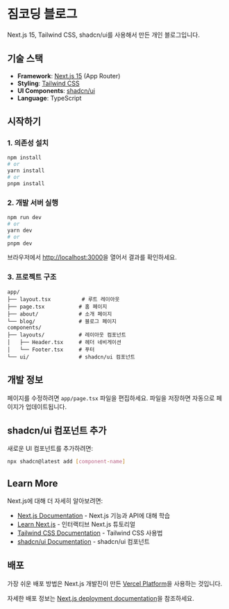 # 짐코딩 블로그

Next.js 15, Tailwind CSS, shadcn/ui를 사용해서 만든 개인 블로그입니다.

## 기술 스택

- **Framework**: [Next.js 15](https://nextjs.org) (App Router)
- **Styling**: [Tailwind CSS](https://tailwindcss.com)
- **UI Components**: [shadcn/ui](https://ui.shadcn.com)
- **Language**: TypeScript

## 시작하기

### 1. 의존성 설치

```bash
npm install
# or
yarn install
# or
pnpm install
```

### 2. 개발 서버 실행

```bash
npm run dev
# or
yarn dev
# or
pnpm dev
```

브라우저에서 [http://localhost:3000](http://localhost:3000)을 열어서 결과를 확인하세요.

### 3. 프로젝트 구조

```
app/
├── layout.tsx          # 루트 레이아웃
├── page.tsx           # 홈 페이지
├── about/             # 소개 페이지
└── blog/              # 블로그 페이지
components/
├── layouts/           # 레이아웃 컴포넌트
│   ├── Header.tsx     # 헤더 네비게이션
│   └── Footer.tsx     # 푸터
└── ui/                # shadcn/ui 컴포넌트
```

## 개발 정보

페이지를 수정하려면 `app/page.tsx` 파일을 편집하세요. 파일을 저장하면 자동으로 페이지가 업데이트됩니다.

## shadcn/ui 컴포넌트 추가

새로운 UI 컴포넌트를 추가하려면:

```bash
npx shadcn@latest add [component-name]
```

## Learn More

Next.js에 대해 더 자세히 알아보려면:

- [Next.js Documentation](https://nextjs.org/docs) - Next.js 기능과 API에 대해 학습
- [Learn Next.js](https://nextjs.org/learn) - 인터랙티브 Next.js 튜토리얼
- [Tailwind CSS Documentation](https://tailwindcss.com/docs) - Tailwind CSS 사용법
- [shadcn/ui Documentation](https://ui.shadcn.com) - shadcn/ui 컴포넌트

## 배포

가장 쉬운 배포 방법은 Next.js 개발진이 만든 [Vercel Platform](https://vercel.com/new?utm_medium=default-template&filter=next.js&utm_source=create-next-app&utm_campaign=create-next-app-readme)을 사용하는 것입니다.

자세한 배포 정보는 [Next.js deployment documentation](https://nextjs.org/docs/app/building-your-application/deploying)을 참조하세요.
